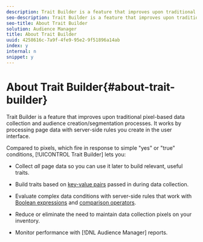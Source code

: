 ```yaml
---
description: Trait Builder is a feature that improves upon traditional pixel-based data collection and audience creation/segmentation processes. It works by processing page data with server-side rules you create in the user interface.
seo-description: Trait Builder is a feature that improves upon traditional pixel-based data collection and audience creation/segmentation processes. It works by processing page data with server-side rules you create in the user interface.
seo-title: About Trait Builder
solution: Audience Manager
title: About Trait Builder
uuid: 4258616c-7a9f-4fe9-95e2-9f51896a14ab
index: y
internal: n
snippet: y
---
```


# About Trait Builder{#about-trait-builder}

Trait Builder is a feature that improves upon traditional pixel-based data collection and audience creation/segmentation processes. It works by processing page data with server-side rules you create in the user interface.

<!-- 

c_tb_about.xml

 -->

Compared to pixels, which fire in response to simple "yes" or "true" conditions, [!UICONTROL Trait Builder] lets you:

* Collect *all* page data so you can use it later to build relevant, useful traits. 
* Build traits based on [key-value pairs](../../reference/key-value-pairs-explained.md#concept_E4236E003076483AA939791FE2492B49) passed in during data collection. 
* Evaluate complex data conditions with server-side rules that work with [Boolean expressions](../../reference/boolean-expressions-tsb.md#concept_B7537516B5D04CEBB9CFB4F4B780630F) and [comparison operators](../../c-features/traits/trait-comparison-operators.md#concept_1A1761AA403341D7B91C0E26DC4294F4). 

* Reduce or eliminate the need to maintain data collection pixels on your inventory. 
* Monitor performance with [!DNL Audience Manager] reports.

